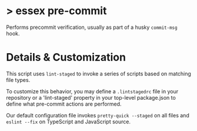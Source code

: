# > essex pre-commit

Performs precommit verification, usually as part of a husky `commit-msg` hook.

# Details & Customization

This script uses `lint-staged` to invoke a series of scripts based on matching file types.

To customize this behavior, you may define a `.lintstagedrc` file in your repository or a 'lint-staged' property in your top-level package.json to define what pre-commit actions are performed.

Our default configuration file invokes `pretty-quick --staged` on all files and `eslint --fix` on TypeScript and JavaScript source.
